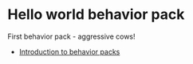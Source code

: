 # Hello world behavior pack

First behavior pack - aggressive cows!

- [Introduction to behavior packs](https://learn.microsoft.com/en-us/minecraft/creator/documents/behaviorpack)

